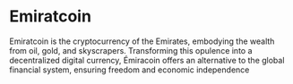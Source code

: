 # Emiratcoin
Emiratcoin is the cryptocurrency of the Emirates, embodying the wealth from oil, gold, and skyscrapers. Transforming this opulence into a decentralized digital currency, Émiracoin offers an alternative to the global financial system, ensuring freedom and economic independence
